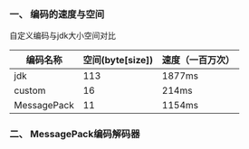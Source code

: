 ### 一、 编码的速度与空间

自定义编码与jdk大小空间对比

|编码名称|空间(byte[size])|速度（一百万次）|
|-------------|:-------------|-----|
|jdk|113|1877ms|
|custom|16|214ms|
|MessagePack|11|1154ms|

### 二、 MessagePack编码解码器


